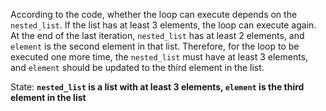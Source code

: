 According to the code, whether the loop can execute depends on the `nested_list`. If the list has at least 3 elements, the loop can execute again. At the end of the last iteration, `nested_list` has at least 2 elements, and `element` is the second element in that list. Therefore, for the loop to be executed one more time, the `nested_list` must have at least 3 elements, and `element` should be updated to the third element in the list.

State: **`nested_list` is a list with at least 3 elements, `element` is the third element in the list**